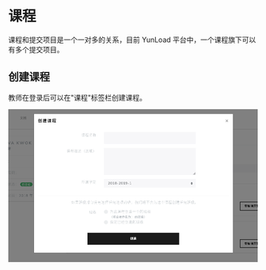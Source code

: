 # 课程

课程和提交项目是一个一对多的关系，目前 YunLoad 平台中，一个课程旗下可以有多个提交项目。

## 创建课程

教师在登录后可以在"课程"标签栏创建课程。

![](../images/teacher_course.png)
